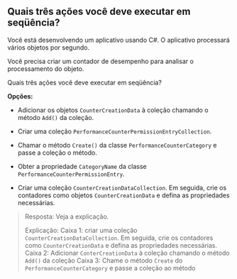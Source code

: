 ﻿## Quais três ações você deve executar em seqüência?

Você está desenvolvendo um aplicativo usando C#. O aplicativo processará vários objetos por segundo.

Você precisa criar um contador de desempenho para analisar o processamento do objeto.

Quais três ações você deve executar em seqüência?

**Opções:**

- Adicionar os objetos `CounterCreationData` à coleção chamando o método `Add()` da coleção.

- Criar uma coleção `PerformanceCounterPermissionEntryCollection`.

- Chamar o método `Create()` da classe `PerformanceCounterCategory` e passe a coleção o método.

- Obter a propriedade `CategoryName` da classe `PerformanceCounterPermissionEntry`.

- Criar uma coleção `CounterCreationDataCollection`. Em seguida, crie os contadores como  objetos `CounterCreationData` e defina as propriedades necessárias.


> Resposta: Veja a explicação.
> 
> Explicação:
> Caixa 1: criar uma coleção `CounterCreationDataCollection`. Em seguida, crie os contadores como
> `CounterCreationData` e defina as propriedades necessárias.
> Caixa 2: Adicionar `ConterCreationData` à coleção chamando o método `Add()` da coleção
> Caixa 3: Chame o método `Create` do `PerformanceCounterCategory` e passe a coleção
> ao método